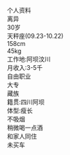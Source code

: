  <div class="m-title" data-v-bff6f798>个人资料</div> <div class="m-content-box" data-v-bff6f798><div class="purple-btns" data-v-bff6f798><div class="m-btn purple" data-v-bff6f798>离异</div><div class="m-btn purple" data-v-bff6f798>30岁</div><div class="m-btn purple" data-v-bff6f798>天秤座(09.23-10.22)</div><div class="m-btn purple" data-v-bff6f798>158cm</div><div class="m-btn purple" data-v-bff6f798>45kg</div><div class="m-btn purple" data-v-bff6f798>工作地:阿坝汶川</div><div class="m-btn purple" data-v-bff6f798>月收入:3-5千</div><div class="m-btn purple" data-v-bff6f798>自由职业</div><div class="m-btn purple" data-v-bff6f798>大专</div></div> <div class="pink-btns" data-v-bff6f798><div class="m-btn pink" data-v-bff6f798>藏族</div><div class="m-btn pink" data-v-bff6f798>籍贯:四川阿坝</div><div class="m-btn pink" data-v-bff6f798>体型:瘦长</div><div class="m-btn pink" data-v-bff6f798>不吸烟</div><div class="m-btn pink" data-v-bff6f798>稍微喝一点酒</div><div class="m-btn pink" data-v-bff6f798>和家人同住</div><div class="m-btn pink" data-v-bff6f798>未买车</div><div class="
